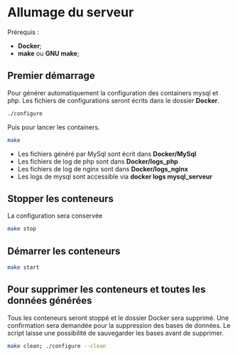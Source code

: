 # Allumage du serveur

Prérequis :
* **Docker**;
* **make** ou **GNU make**;

## Premier démarrage

Pour générer automatiquement la configuration des containers mysql et php.
Les fichiers de configurations seront écrits dans le dossier **Docker**.

```sh
./configure
```

Puis pour lancer les containers.

```sh
make
```
* Les fichiers généré par MySql sont écrit dans **Docker/MySql**
* Les fichiers de log de php sont dans **Docker/logs_php**
* Les fichiers de log de nginx sont dans **Docker/logs_nginx**
* Les logs de mysql sont accessible via **docker logs mysql_serveur**

## Stopper les conteneurs

La configuration sera conservée

```sh
make stop
```

## Démarrer les conteneurs

```sh
make start
```

## Pour supprimer les conteneurs et toutes les données générées

Tous les conteneurs seront stoppé et le dossier Docker sera supprimé. Une
confirmation sera demandée pour la suppression des bases de données. Le
script laisse une possibilité de sauvegarder les bases avant de supprimer.

```sh
make clean; ./configure --clean
```
